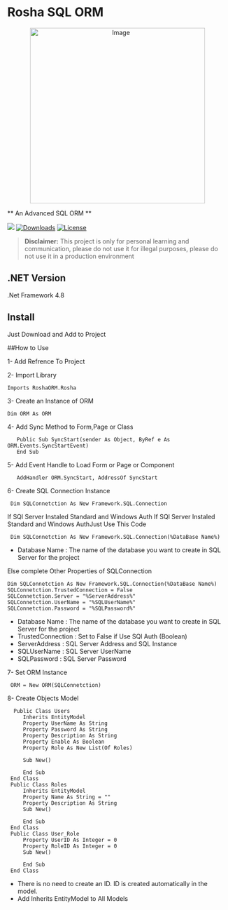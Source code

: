 # Rosha SQL ORM
<p align="center"><img width="400" src="https://myrosha.ir/wp-content/uploads/2024/04/Logo.png" alt="Image"></p>

** An Advanced SQL ORM **

[![](https://img.shields.io/github/v/release/myrosha/Rosha-SQL-ORM.svg)](https://github.com/myrosha/Rosha-SQL-ORM/releases)
[![Downloads](https://img.shields.io/github/downloads/myrosha/Rosha-SQL-ORM/total.svg)](#)
[![License](https://img.shields.io/badge/license-GPL%20V3-blue.svg?longCache=true)](https://www.gnu.org/licenses/gpl-3.0.en.html)

> **Disclaimer:** This project is only for personal learning and communication, please do not use it for illegal purposes, please do not use it in a production environment

## .NET Version
.Net Framework 4.8

## Install
Just Download and Add to Project

##How to Use

1- Add Refrence To Project

2- Import Library

```
Imports RoshaORM.Rosha
```

3- Create an Instance of ORM 

```
Dim ORM As ORM
```

4- Add Sync Method to Form,Page or Class

```
   Public Sub SyncStart(sender As Object, ByRef e As ORM.Events.SyncStartEvent)
   End Sub
```

5- Add Event Handle to Load Form or Page or Component

```
   AddHandler ORM.SyncStart, AddressOf SyncStart
```

6- Create SQL Connection Instance

  ```
   Dim SQLConnetction As New Framework.SQL.Connection
  ```

 If SQl Server Instaled Standard and Windows Auth
 If SQl Server Instaled Standard and Windows AuthJust Use This Code

```
 Dim SQLConnetction As New Framework.SQL.Connection(%DataBase Name%)
```
* Database Name : The name of the database you want to create in SQL Server for the project

 Else complete Other Properties of SQLConnection

 ```
 Dim SQLConnetction As New Framework.SQL.Connection(%DataBase Name%)
 SQLConnetction.TrustedConnection = False
 SQLConnetction.Server = "%ServerAddress%"
 SQLConnetction.UserName = "%SQLUserName%"
 SQLConnetction.Password = "%SQLPassword%"
 ```
* Database Name : The name of the database you want to create in SQL Server for the project
* TrustedConnection : Set to False if Use SQl Auth (Boolean)
* ServerAddress : SQL Server Address and SQL Instance
* SQLUserName : SQL Server UserName
* SQLPassword : SQL Server Password

7- Set ORM Instance

```
 ORM = New ORM(SQLConnetction)
```

8- Create Objects Model

```
  Public Class Users
     Inherits EntityModel
     Property UserName As String
     Property Password As String
     Property Description As String
     Property Enable As Boolean
     Property Role As New List(Of Roles)

     Sub New()

     End Sub
 End Class
 Public Class Roles
     Inherits EntityModel
     Property Name As String = ""
     Property Description As String
     Sub New()

     End Sub
 End Class
 Public Class User_Role
     Property UserID As Integer = 0
     Property RoleID As Integer = 0
     Sub New()

     End Sub
 End Class
```
* There is no need to create an ID. ID is created automatically in the model.
* Add Inherits EntityModel to All Models
